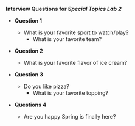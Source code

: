 **Interview Questions for _Special Topics Lab 2_**

* **Question 1**
    * What is your favorite sport to watch/play?
        * What is your favorite team?
        
        
* **Question 2**
    * What is your favorite flavor of ice cream?
    
    
* **Question 3**
    * Do you like pizza?
        *  What is your favorite topping?
        
        
* **Questions 4**
    * Are you happy Spring is finally here?